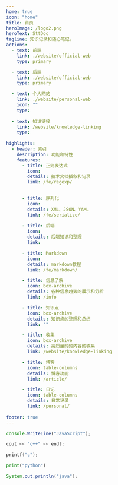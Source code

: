 ```yaml
---
home: true
icon: "home"
title: 首页
heroImage: /logo2.png
heroText: SttDoc
tagline: 知识记录和随心笔记。
actions:
  - text: 前端
    link: ./website/official-web
    type: primary

  - text: 后端
    link: ./website/official-web
    type: primary

  - text: 个人网站
    link: ./website/personal-web
    icon: ""
    type: 
    
  - text: 知识链接
    link: /website/knowledge-linking
    type: 
    
highlights:
  - header: 索引
    description: 功能和特性
    features:
      - title: 正则表达式
        icon: 
        details: 技术文档插叙和记录
        link: /fe/regexp/

      
      - title: 序列化
        icon: 
        details: XML、JSON、YAML
        link: /fe/serialize/
        
      - title: 后端
        icon: 
        details: 后端知识和整理
        link: 

      - title: Markdown
        icon: 
        details: markdown教程
        link: /fe/markdown/

      - title: 信息了解
        icon: box-archive
        details: 各种信息趋势的展示和分析
        link: /info

      - title: 知识点
        icon: box-archive
        details: 知识点的整理和总结
        link: ""

      - title: 收集
        icon: box-archive
        details: 高质量的的内容的收集
        link: /website/knowledge-linking

      - title: 博客
        icon: table-columns
        details: 博客功能
        link: /article/

      - title: 日记
        icon: table-columns
        details: 日常记录
        link: /personal/
        
footer: true
---
```



```js
console.WriteLine("JavaScript");
```

```c++
cout << "c++" << endl;
```

```c
printf("c");
```

```python
print("python")
```

```java
System.out.println("java");
```
